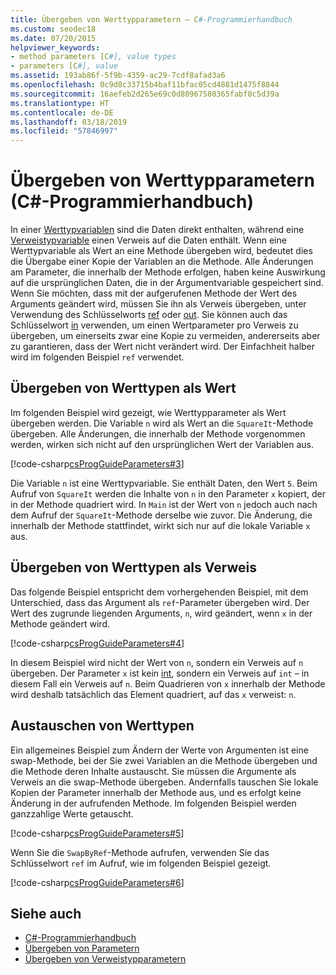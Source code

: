```yaml
---
title: Übergeben von Werttypparametern – C#-Programmierhandbuch
ms.custom: seodec18
ms.date: 07/20/2015
helpviewer_keywords:
- method parameters [C#], value types
- parameters [C#], value
ms.assetid: 193ab86f-5f9b-4359-ac29-7cdf8afad3a6
ms.openlocfilehash: 0c9d8c33715b4baf11bfac05cd4881d1475f8844
ms.sourcegitcommit: 16aefeb2d265e69c0d80967580365fabf0c5d39a
ms.translationtype: HT
ms.contentlocale: de-DE
ms.lasthandoff: 03/18/2019
ms.locfileid: "57846997"
---
```

# <a name="passing-value-type-parameters-c-programming-guide"></a>Übergeben von Werttypparametern (C#-Programmierhandbuch)
In einer [Werttypvariablen](../../../csharp/language-reference/keywords/value-types.md) sind die Daten direkt enthalten, während eine [Verweistypvariable](../../../csharp/language-reference/keywords/reference-types.md) einen Verweis auf die Daten enthält. Wenn eine Werttypvariable als Wert an eine Methode übergeben wird, bedeutet dies die Übergabe einer Kopie der Variablen an die Methode. Alle Änderungen am Parameter, die innerhalb der Methode erfolgen, haben keine Auswirkung auf die ursprünglichen Daten, die in der Argumentvariable gespeichert sind. Wenn Sie möchten, dass mit der aufgerufenen Methode der Wert des Arguments geändert wird, müssen Sie ihn als Verweis übergeben, unter Verwendung des Schlüsselworts [ref](../../../csharp/language-reference/keywords/ref.md) oder [out](../../../csharp/language-reference/keywords/out-parameter-modifier.md). Sie können auch das Schlüsselwort [in](../../../csharp/language-reference/keywords/in-parameter-modifier.md) verwenden, um einen Wertparameter pro Verweis zu übergeben, um einerseits zwar eine Kopie zu vermeiden, andererseits aber zu garantieren, dass der Wert nicht verändert wird. Der Einfachheit halber wird im folgenden Beispiel `ref` verwendet.  
  
## <a name="passing-value-types-by-value"></a>Übergeben von Werttypen als Wert  
 Im folgenden Beispiel wird gezeigt, wie Werttypparameter als Wert übergeben werden. Die Variable `n` wird als Wert an die `SquareIt`-Methode übergeben. Alle Änderungen, die innerhalb der Methode vorgenommen werden, wirken sich nicht auf den ursprünglichen Wert der Variablen aus.  
  
 [!code-csharp[csProgGuideParameters#3](~/samples/snippets/csharp/VS_Snippets_VBCSharp/csProgGuideParameters/CS/Parameters.cs#3)]  
  
 Die Variable `n` ist eine Werttypvariable. Sie enthält Daten, den Wert `5`. Beim Aufruf von `SquareIt` werden die Inhalte von `n` in den Parameter `x` kopiert, der in der Methode quadriert wird. In `Main` ist der Wert von `n` jedoch auch nach dem Aufruf der `SquareIt`-Methode derselbe wie zuvor. Die Änderung, die innerhalb der Methode stattfindet, wirkt sich nur auf die lokale Variable `x` aus.  
  
## <a name="passing-value-types-by-reference"></a>Übergeben von Werttypen als Verweis  
 Das folgende Beispiel entspricht dem vorhergehenden Beispiel, mit dem Unterschied, dass das Argument als `ref`-Parameter übergeben wird. Der Wert des zugrunde liegenden Arguments, `n`, wird geändert, wenn `x` in der Methode geändert wird.  
  
 [!code-csharp[csProgGuideParameters#4](~/samples/snippets/csharp/VS_Snippets_VBCSharp/csProgGuideParameters/CS/Parameters.cs#4)]  
  
 In diesem Beispiel wird nicht der Wert von `n`, sondern ein Verweis auf `n` übergeben. Der Parameter `x` ist kein [int](../../../csharp/language-reference/keywords/int.md), sondern ein Verweis auf `int` – in diesem Fall ein Verweis auf `n`. Beim Quadrieren von `x` innerhalb der Methode wird deshalb tatsächlich das Element quadriert, auf das `x` verweist: `n`.  
  
## <a name="swapping-value-types"></a>Austauschen von Werttypen  
 Ein allgemeines Beispiel zum Ändern der Werte von Argumenten ist eine swap-Methode, bei der Sie zwei Variablen an die Methode übergeben und die Methode deren Inhalte austauscht. Sie müssen die Argumente als Verweis an die swap-Methode übergeben. Andernfalls tauschen Sie lokale Kopien der Parameter innerhalb der Methode aus, und es erfolgt keine Änderung in der aufrufenden Methode. Im folgenden Beispiel werden ganzzahlige Werte getauscht.  
  
 [!code-csharp[csProgGuideParameters#5](~/samples/snippets/csharp/VS_Snippets_VBCSharp/csProgGuideParameters/CS/Parameters.cs#5)]  
  
 Wenn Sie die `SwapByRef`-Methode aufrufen, verwenden Sie das Schlüsselwort `ref` im Aufruf, wie im folgenden Beispiel gezeigt.  
  
 [!code-csharp[csProgGuideParameters#6](~/samples/snippets/csharp/VS_Snippets_VBCSharp/csProgGuideParameters/CS/Parameters.cs#6)]  
  
## <a name="see-also"></a>Siehe auch

- [C#-Programmierhandbuch](../../../csharp/programming-guide/index.md)
- [Übergeben von Parametern](../../../csharp/programming-guide/classes-and-structs/passing-parameters.md)
- [Übergeben von Verweistypparametern](../../../csharp/programming-guide/classes-and-structs/passing-reference-type-parameters.md)
